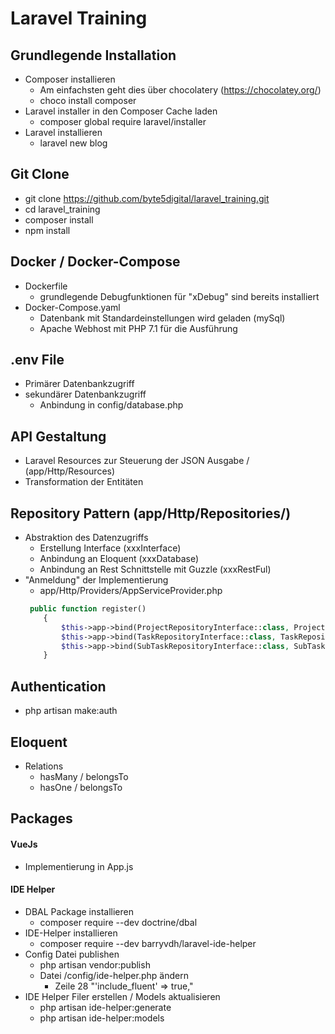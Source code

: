 # Laravel Training

## Grundlegende Installation

- Composer installieren
    - Am einfachsten geht dies über chocolatery (https://chocolatey.org/)
    - choco install composer
- Laravel installer in den Composer Cache laden
    - composer global require laravel/installer
- Laravel installieren
    - laravel new blog
    
## Git Clone 

- git clone https://github.com/byte5digital/laravel_training.git
- cd laravel_training
- composer install
- npm install

## Docker / Docker-Compose

- Dockerfile
    - grundlegende Debugfunktionen für "xDebug" sind bereits installiert
- Docker-Compose.yaml
    - Datenbank mit Standardeinstellungen wird geladen (mySql)
    - Apache Webhost mit PHP 7.1 für die Ausführung

## .env File

- Primärer Datenbankzugriff 
- sekundärer Datenbankzugriff
    - Anbindung in config/database.php

## API Gestaltung

- Laravel Resources zur Steuerung der JSON Ausgabe / (app/Http/Resources)
- Transformation der Entitäten

## Repository Pattern (app/Http/Repositories/)

- Abstraktion des Datenzugriffs
    - Erstellung Interface (xxxInterface)  
    - Anbindung an Eloquent (xxxDatabase) 
    - Anbindung an Rest Schnittstelle mit Guzzle (xxxRestFul)
- "Anmeldung" der Implementierung
    - app/Http/Providers/AppServiceProvider.php
    ```php
     public function register()
        {
            $this->app->bind(ProjectRepositoryInterface::class, ProjectRepositoryDatabase::class);
            $this->app->bind(TaskRepositoryInterface::class, TaskRepositoryDatabase::class);
            $this->app->bind(SubTaskRepositoryInterface::class, SubTaskRepositoryDatabase::class);
        }
    ```

## Authentication

- php artisan make:auth

## Eloquent

- Relations
    - hasMany / belongsTo
    - hasOne / belongsTo

## Packages

#### VueJs

- Implementierung in App.js

#### IDE Helper

- DBAL Package installieren
    - composer require --dev doctrine/dbal
- IDE-Helper installieren
    - composer require --dev barryvdh/laravel-ide-helper
- Config Datei publishen
    - php artisan vendor:publish
    - Datei /config/ide-helper.php ändern
        - Zeile 28 "'include_fluent' => true,"
- IDE Helper Filer erstellen / Models aktualisieren
    - php artisan ide-helper:generate
    - php artisan ide-helper:models